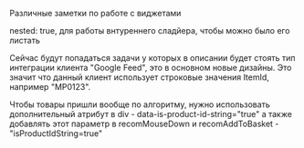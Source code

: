 Различные заметки по работе с виджетами

nested: true, для работы внтуреннего сладйера, чтобы можно было его листать


Сейчас будут попадаться задачи у которых в описании будет стоять тип интеграции клиента "Google Feed", это в основном новые дизайны. Это значит что данный клиент использует строковые значения ItemId, например "MP0123".

Чтобы товары пришли вообще по алгоритму, нужно использовать дополнительный атрибут в div - data-is-product-id-string="true" а также добавлять этот параметр в recomMouseDown и recomAddToBasket - "isProductIdString=true"